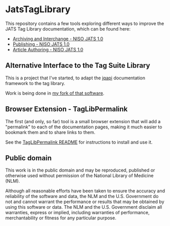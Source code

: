 ﻿JatsTagLibrary
==============

This repository contains a few tools exploring different ways to improve the JATS
Tag Library documentation, which can be found here:

  * [Archiving and Interchange - NISO JATS
    1.0](http://jats.nlm.nih.gov/archiving/tag-library/1.0/)
  * [Publishing - NISO JATS 1.0](http://jats.nlm.nih.gov/publishing/tag-library/1.0/)
  * [Article Authoring - NISO JATS
    1.0](http://jats.nlm.nih.gov/articleauthoring/tag-library/1.0/)

Alternative Interface to the Tag Suite Library
----------------------------------------------

This is a project that I've started, to adapt the [jqapi](http://jqapi.com/)
documentation framework to the tag library.

Work is being done in [my fork of that software](https://github.com/Klortho/jqapi/tree/dtdanalyzer).


Browser Extension - TagLibPermalink
-----------------------------------

The first (and only, so far) tool is a small browser extension that will add a "permalink" to
each of the documentation pages, making it much easier to bookmark them and to share
links to them.

See the [TagLibPermalink README](TagLibPermalink) for instructions to install and use it.

Public domain
-------------

This work is in the public domain and may be reproduced, published or otherwise
used without permission of the National Library of Medicine (NLM).

Although all reasonable efforts have been taken to ensure the accuracy and
reliability of the software and data, the NLM and the U.S. Government do not
and cannot warrant the performance or results that may be obtained by using
this software or data. The NLM and the U.S. Government disclaim all warranties,
express or implied, including warranties of performance, merchantability or
fitness for any particular purpose.


